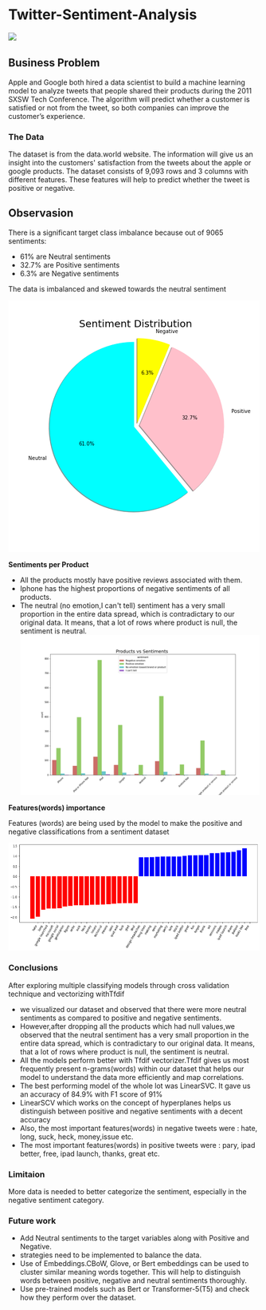 # Twitter-Sentiment-Analysis

<img src="https://media.giphy.com/media/6h8jgwC3dU6vS/giphy.gif" width="900">

## Business Problem
Apple and Google both hired a data scientist to build a machine learning model to analyze tweets that people shared their products during the 2011 SXSW Tech Conference. The algorithm will predict whether a customer is satisfied or not from the tweet, so both companies can improve the customer’s experience.

### The Data

The dataset is from the data.world website. The information will give us an insight into the customers' satisfaction from the tweets about the apple or google products. The dataset consists of 9,093 rows and 3 columns with different features. These features will help to predict whether the tweet is positive or negative.

## Observasion

There is a significant target class imbalance because out of 9065 sentiments:
- 61% are Neutral sentiments
- 32.7% are Positive sentiments
- 6.3% are Negative sentiments

The data is imbalanced and skewed towards the neutral sentiment

![](images/Sentiment%20Distribution.png)

**Sentiments per Product**
 * All the products mostly have positive reviews associated with them.
 * Iphone has the highest proportions of negative sentiments of all products.
 * The neutral (no emotion,I can't tell) sentiment has a very small proportion in the entire data spread, which is contradictary to our original data. It means, that a lot of rows where product is null, the sentiment is neutral.
![](images/Products%20Count.png)

**Features(words) importance**

Features (words) are being used by the model to make the positive and negative classifications from a sentiment dataset

![](images/feature.png)


### Conclusions

After exploring multiple classifying models through cross validation technique and vectorizing withTfdif

 * we visualized our dataset and observed that there were more neutral sentiments as compared to positive and negative sentiments.
 * However,after dropping all the products which had null values,we observed that the neutral sentiment has a very small proportion in the entire data spread, which is contradictary to our original data. It means, that a lot of rows where product is null, the sentiment is neutral.
 * All the models perform better with Tfdif vectorizer.Tfdif gives us most frequently present n-grams(words) within our dataset that helps our model to understand the data more efficiently and map correlations.
 * The best performing model of the whole lot was LinearSVC. It gave us an accuracy of 84.9% with F1 score of 91%
 * LinearSCV which works on the concept of hyperplanes helps us distinguish between positive and negative sentiments with a decent accuracy
 * Also, the most important features(words) in negative tweets were : hate, long, suck, heck, money,issue etc.
 * The most important features(words) in positive tweets were : pary, ipad better, free, ipad launch, thanks, great etc.



### Limitaion
More data is needed to better categorize the sentiment, especially in the negative sentiment category.

### Future work
- Add Neutral sentiments to the target variables along with Positive and Negative. 
- strategies need to be implemented to balance the data.
- Use of Embeddings.CBoW, Glove, or Bert embeddings can be used to cluster similar meaning words together. This will help to distinguish words between positive, negative and neutral sentiments thoroughly.
- Use pre-trained models such as Bert or Transformer-5(T5) and check how they perform over the dataset.